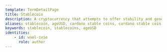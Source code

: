 ```yaml
---
template: TermDetailPage
title: Stablecoin
description: A cryptocurrency that attempts to offer stability and generally (preferably) backed by a reserve asset. USD Tether and USD Coin are examples of stablecoins backed by US dollars.
aliases: stablecoin, ageUSD, cardano stable coins, cardano stable coin
keywords: stablecoin, stablecoins, ageUSD
identities: 
    - id: wael-ivie
      role: author
---
```

##
